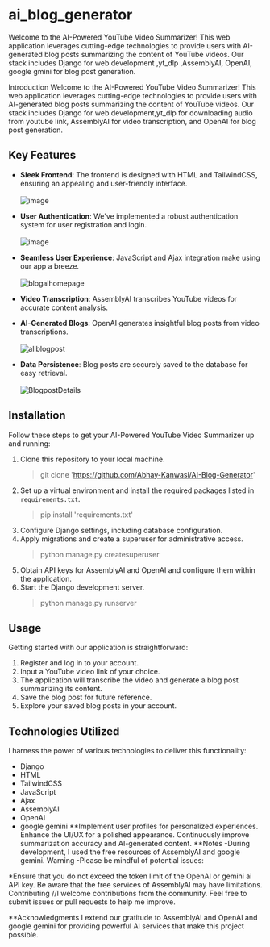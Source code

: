# ai_blog_generator
Welcome to the AI-Powered YouTube Video Summarizer! This web application leverages cutting-edge technologies to provide users with AI-generated blog posts summarizing the content of YouTube videos. Our stack includes Django for web development ,yt_dlp ,AssemblyAI, OpenAI, google gmini for blog post generation.

Introduction
Welcome to the AI-Powered YouTube Video Summarizer! This web application leverages cutting-edge technologies to provide users with AI-generated blog posts summarizing the content of YouTube videos. Our stack includes Django for web development,yt_dlp for downloading audio from youtube link, AssemblyAI for video transcription, and OpenAI for blog post generation.

## Key Features
- **Sleek Frontend**: The frontend is designed with HTML and TailwindCSS, ensuring an appealing and user-friendly interface.
  <br><br>
  ![image](https://github.com/user-attachments/assets/b41dbded-0d7b-4284-9175-b14a94d54494)




- **User Authentication**: We've implemented a robust authentication system for user registration and login.
  <br><br>
  ![image](https://github.com/user-attachments/assets/0d574131-3683-4f59-b314-62659cd7519e)



- **Seamless User Experience**: JavaScript and Ajax integration make using our app a breeze.
  <br><br>
![blogaihomepage](https://github.com/Abhay-Kanwasi/AI-Blog-Generator/assets/78997764/90d98beb-a34a-4a12-8d74-6dd415b1c5f1)


- **Video Transcription**: AssemblyAI transcribes YouTube videos for accurate content analysis.

- **AI-Generated Blogs**: OpenAI generates insightful blog posts from video transcriptions.
  <br><br>
![allblogpost](https://github.com/Abhay-Kanwasi/AI-Blog-Generator/assets/78997764/c40f81a0-de1d-4f70-8ae9-f34759de250d)

- **Data Persistence**: Blog posts are securely saved to the database for easy retrieval.
  <br><br>
![BlogpostDetails](https://github.com/Abhay-Kanwasi/AI-Blog-Generator/assets/78997764/07fd5081-9578-4628-bfc1-ebcc11ea4096)

## Installation
Follow these steps to get your AI-Powered YouTube Video Summarizer up and running:

1. Clone this repository to your local machine.
   > git clone 'https://github.com/Abhay-Kanwasi/AI-Blog-Generator'
3. Set up a virtual environment and install the required packages listed in `requirements.txt`.
   > pip install 'requirements.txt'
4. Configure Django settings, including database configuration.
5. Apply migrations and create a superuser for administrative access.
   > python manage.py createsuperuser
7. Obtain API keys for AssemblyAI and OpenAI and configure them within the application.
8. Start the Django development server.
   > python manage.py runserver

## Usage
Getting started with our application is straightforward:

1. Register and log in to your account.
2. Input a YouTube video link of your choice.
3. The application will transcribe the video and generate a blog post summarizing its content.
4. Save the blog post for future reference.
5. Explore your saved blog posts in your account.

## Technologies Utilized
I harness the power of various technologies to deliver this functionality:

- Django
- HTML
- TailwindCSS
- JavaScript
- Ajax
- AssemblyAI
- OpenAI
- google gemini
**Implement user profiles for personalized experiences.
Enhance the UI/UX for a polished appearance.
Continuously improve summarization accuracy and AI-generated content.
**Notes
-During development, I used the free resources of AssemblyAI and google gemini. 
 Warning
-Please be mindful of potential issues:

*Ensure that you do not exceed the token limit of the OpenAI or gemini ai API key.
 Be aware that the free services of AssemblyAI may have limitations.
 Contributing
//I welcome contributions from the community. Feel free to submit issues or pull requests to help me improve.

**Acknowledgments
  I extend our gratitude to AssemblyAI and OpenAI and google gemini for providing powerful AI services that make this project possible.


